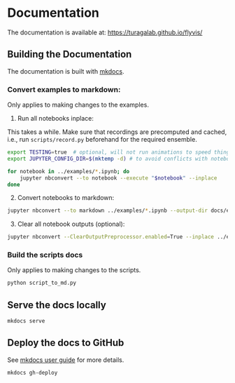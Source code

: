 # Documentation

The documentation is available at: <https://turagalab.github.io/flyvis/>

## Building the Documentation

The documentation is built with [mkdocs](https://www.mkdocs.org/).

### Convert examples to markdown:

Only applies to making changes to the examples.

1. Run all notebooks inplace:

This takes a while. Make sure that recordings are precomputed and cached, i.e., run
`scripts/record.py` beforehand for the required ensemble.

```bash
export TESTING=true  # optional, will not run animations to speed things up
export JUPYTER_CONFIG_DIR=$(mktemp -d) # to avoid conflicts with notebook version and extensions

for notebook in ../examples/*.ipynb; do
    jupyter nbconvert --to notebook --execute "$notebook" --inplace
done
```

2. Convert notebooks to markdown:

```bash
jupyter nbconvert --to markdown ../examples/*.ipynb --output-dir docs/examples/ --TagRemovePreprocessor.remove_cell_tags hide
```

3. Clear all notebook outputs (optional):
```bash
jupyter nbconvert --ClearOutputPreprocessor.enabled=True --inplace ../examples/*.ipynb
```

### Build the scripts docs

Only applies to making changes to the scripts.

```bash
python script_to_md.py
```

## Serve the docs locally

```bash
mkdocs serve
```

## Deploy the docs to GitHub

See [mkdocs user guide](https://www.mkdocs.org/user-guide/deploying-your-docs/) for more details.

```bash
mkdocs gh-deploy
```

